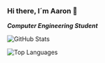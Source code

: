 ### Hi there, I´m Aaron 👋
**_Computer Engineering Student_**

![GitHub Stats](https://github-readme-stats.vercel.app/api?username=aaronrojas32&theme=radical)

![Top Languages](https://github-readme-stats.vercel.app/api/top-langs/?username=aaronrojas32&show_icons=true&theme=radical)

